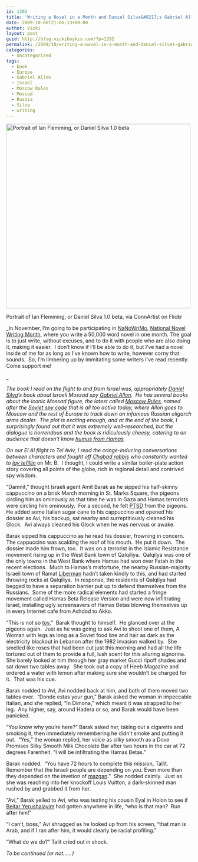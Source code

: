 ```yaml
---
id: 1392
title: 'Writing a Novel in a Month and Daniel Silva&#8217;s Gabriel Allon'
date: 2009-10-06T21:06:13+00:00
author: Vicki
layout: post
guid: http://blog.vickiboykis.com/?p=1392
permalink: /2009/10/writing-a-novel-in-a-month-and-daniel-silvas-gabriel-allon/
categories:
  - Uncategorized
tags:
  - book
  - Europe
  - Gabriel Allon
  - Israel
  - Moscow Rules
  - Mossad
  - Russia
  - Silva
  - writing
---
```

<div id="attachment_1393" style="width: 510px" class="wp-caption aligncenter">
  <a href="http://blog.vickiboykis.com/wp-content/uploads/2009/10/flemming.jpg"><img class="size-full wp-image-1393" title="flemming" src="http://blog.vickiboykis.com/wp-content/uploads/2009/10/flemming.jpg" alt="Portrait of Ian Flemming, or Daniel Silva 1.0 beta" width="500" height="500" /></a>
  
  <p class="wp-caption-text">
    Portrait of Ian Flemming, or Daniel Silva 1.0 beta, via ConnArtist on Flickr
  </p>
</div>

_In November, I&#8217;m going to be participating in [NaNoWriMo](http://www.nanowrimo.org/), [National Novel Writing Month](http://www.nanowrimo.org/eng/user/510214), where you write a 50,000 word novel in one month. The goal is to just write, without excuses, and to do it with people who are also doing it, making it easier.  I don&#8217;t know if I&#8217;ll be able to do it, but I&#8217;ve had a novel inside of me for as long as I&#8217;ve known how to write, however corny that sounds.  So, I&#8217;m limbering up by immitating some writers I&#8217;ve read recently. Come support me!
  
_ 

_The book I read on the flight to and from Israel was, appropriately [Daniel Silva](http://www.danielsilvabooks.com/content/index.asp)&#8216;s book about Israeli Mossad spy [Gabriel Allon](http://www.danielsilvabooks.com/content/more_allon.asp).  He has several books about the iconic Mossad figure, the latest called [Moscow Rules](http://www.danielsilvabooks.com/books/moscow_rules.asp?id=desc), named after the [Soviet spy code](http://en.wikipedia.org/wiki/The_Moscow_Rules) that is all too active today, where Allon goes to Moscow and the rest of Europe to track down an infamous Russian oligarch arms dealer.  The plot is exciting enough, and at the end of the book, I surprisingly found out that it was extremely well-researched, but the dialogue is horrendous and the book is ridiculously cheesy, catering to an audience that doesn&#8217;t know [humus from Hamas](http://www.forward.com/articles/13679/)._ 

_On our El Al flight to Tel Aviv, I read the cringe-inducing conversations between characters and fought off [Chabad rabbis](http://en.wikipedia.org/wiki/Chabad) who constantly wanted to [lay tefillin](http://en.wikipedia.org/wiki/Tefillin)_ on Mr. B.  I thought, I could write a similar boiler-plate action story covering all points of the globe, rich in regional detail and contrived spy wisdom.

&#8220;Damnit,&#8221; thought Israeli agent Amit Barak as he sipped his half-skinny cappuccino on a brisk March morning in St. Marks Square, the pigeons circling him as ominously as that time he was in Gaza and Hamas terrorists were circling him ominously.  For a second, he felt [PTSD](https://www.google.com/health/ref/Post-traumatic+stress+disorder) from the pigeons. He added some Italian sugar cane to his cappuccino and opened his dossier as Avi, his backup, sat nearby and surreptitiously cleaned his Glock.  Avi always cleaned his Glock when he was nervous or awake.

Barak sipped his cappuccino as he read his dossier, frowning in concern.  The cappuccino was scalding the roof of his mouth.  He put it down.  The dossier made him frown, too.  It was on a terrorist in the Islamic Resistance movement rising up in the West Bank town of Qalqiliya.  Qalqilya was one of the only towns in the West Bank where Hamas had won over Fatah in the recent elections.  Much to Hamas&#8217;s misfortune, the nearby Russian-majority Israeli town of Ramat [Liberman](http://en.wikipedia.org/wiki/Avigdor_Lieberman) hadn&#8217;t taken kindly to this, and had started throwing rocks at Qalqiliya.  In response, the residents of Qalqilya had begged to have a separation barrier put up to defend themselves from the Russians.  Some of the more radical elements had started a fringe movement called Hamas Beta Release Version and were now infiltrating Israel, installing ugly screensavers of Hamas Betas blowing themselves up in every Internet cafe from Ashdod to Akko.

&#8220;This is not so [tov](http://wiki.answers.com/Q/How_do_you_translate_%27good%27_into_Hebrew),&#8221;  Barak thought to himself.  He glanced over at the pigeons again.  Just as he was going to ask Avi to shoot one of them, A Woman with legs as long as a Soviet food line and hair as dark as the electricity blackout in Lebanon after the 1982 invasion walked by.  She smelled like roses that had been cut just this morning and had all the life tortured out of them to provide a full, lush scent for this alluring signorina.   She barely looked at him through her gray market Gucci ripoff shades and sat down two tables away.  She took out a copy of Heeb Magazine and ordered a water with lemon after making sure she wouldn&#8217;t be charged for it.  That was his cue.

Barak nodded to Avi, Avi nodded back at him, and both of them moved two tables over.  &#8220;Donde estas your gun,&#8221; Barak asked the woman in impeccable Italian, and she replied, &#8220;In Dimona,&#8221; which meant it was strapped to her leg.  Any higher, say, around Hadera or so, and Barak would have been panicked.

&#8220;You know why you&#8217;re here?&#8221; Barak asked her, taking out a cigarette and smoking it, then immediately remembering he didn&#8217;t smoke and putting it out.  &#8220;Yes,&#8221; the woman replied, her voice as silky smooth as a Dove Promises Silky Smooth Milk Chocolate Bar after two hours in the car at 72 degrees Farenheit. &#8220;I will be infiltrating the Hamas Betas.&#8221;

Barak nodded.  &#8220;You have 72 hours to complete this mission, Tallit.  Remember that the Israeli people are depending on you. Even more than they depended on the invetion of [mazgan](http://www.allbiz.co.il/e-k/data/177476_%D7%9E%D7%96%D7%92%D7%9F%20126%20LG.JPG).&#8221;  She nodded calmly.  Just as she was reaching into her knockoff Louis Vuitton, a dark-skinned man rushed by and grabbed it from her.

&#8220;Avi,&#8221; Barak yelled to Avi, who was texting his cousin Eyal in Holon to see if [Beitar Yerushalayim](http://en.wikipedia.org/wiki/Beitar_Jerusalem_F.C.) had gotten anywhere in life, &#8220;who is that man?  Run after him!&#8221;

&#8220;I can&#8217;t, boss,&#8221; Avi shrugged as he looked up from his screen, &#8220;that man is Arab, and if I ran after him, it would clearly be racial profiling.&#8221;

&#8220;What do we do?&#8221; Talit cried out in shock.

_To be continued (or not&#8230;&#8230;)_